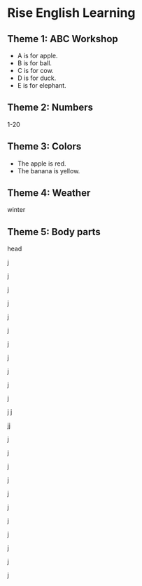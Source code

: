 # Rise English Learning

## Theme 1: ABC Workshop

* A is for apple.
* B is for ball.
* C is for cow.
* D is for duck.
* E is for elephant.

## Theme 2: Numbers

1-20

## Theme 3: Colors

* The apple is red.
* The banana  is yellow.


## Theme 4: Weather

winter                                                 

## Theme 5: Body parts

head





















































































j





j





j





























j















j














j

















j















j














j







j






j





j
j




jj
















j














j


















j




















j




















j



















j

















j








j












j
























j




















j










